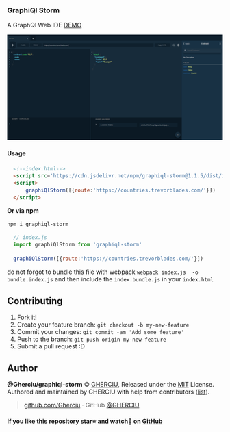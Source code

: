 ### GraphiQl Storm

A GraphQl Web IDE [DEMO](https://gherciu.github.io/graphiql-storm/)

![GraphiQl Storm](https://github.com/Gherciu/graphiql-storm/blob/master/src/demo.png?raw=true)

#### Usage
```html
  <!--index.html-->
  <script src='https://cdn.jsdelivr.net/npm/graphiql-storm@1.1.5/dist/index.js'></script>
  <script>
      graphiQlStorm([{route:'https://countries.trevorblades.com/'}])
  </script>
```
**Or via npm**
```bash
npm i graphiql-storm
```
```js
  // index.js
  import graphiQlStorm from 'graphiql-storm'

  graphiQlStorm([{route:'https://countries.trevorblades.com/'}])
```
do not forgot to bundle this file with webpack `webpack index.js  -o bundle.index.js` and then include the `index.bundle.js` in your `index.html`

## Contributing

1. Fork it!
2. Create your feature branch: `git checkout -b my-new-feature`
3. Commit your changes: `git commit -am 'Add some feature'`
4. Push to the branch: `git push origin my-new-feature`
5. Submit a pull request :D

## Author

**@Gherciu/graphiql-storm** © [GHERCIU](https://github.com/Gherciu), Released under the [MIT](./LICENSE) License.<br>
Authored and maintained by GHERCIU with help from contributors ([list](https://github.com/Gherciu/graphiql-storm/contributors)).

> [github.com/Gherciu](https://github.com/Gherciu) · GitHub [@GHERCIU](https://github.com/Gherciu)

#### If you like this repository star⭐ and watch👀 on [GitHub](https://github.com/Gherciu/graphiql-storm)
